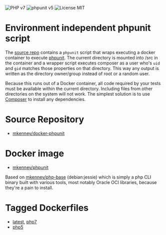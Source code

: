 ![PHP v7](https://img.shields.io/badge/PHP-v7.0.6-8892bf.svg) ![phpunit v5](https://img.shields.io/badge/phpunit-v5.3.4-brightgreen.svg) ![License MIT](https://img.shields.io/badge/license-MIT-blue.svg)

# Environment independent phpunit script

The [source repo](https://github.com/mkenney/docker-composer) contains a `phpunit` script that wraps executing a docker container to execute [phpunit](https://phpunit.de/). The current directory is mounted into /src in the container and a wrapper script executes composer as a user who's `uid` and `gid` matches those properties on that directory. This way any output is written as the directory owner/group instead of root or a random user.

Because this runs out of a Docker container, all code required by your tests must be available within the current directory. Including files from other directories on the system will not work. The simplest solution is to use [Composer](https://hub.docker.com/r/mkenney/composer/) to install any dependencies.

# Source Repository

* [mkenney/docker-phpunit](https://github.com/mkenney/docker-phpunit)

# Docker image

* [mkenney/phpunit](https://hub.docker.com/r/mkenney/phpunit/)

Based on [mkenney/php-base](https://hub.docker.com/r/mkenney/php-base/) (debian:jessie) which is simply a php CLI binary built with various tools, most notably Oracle OCI libraries, because they're a pain to install.

# Tagged Dockerfiles

* [latest](https://github.com/mkenney/docker-phpunit/blob/master/Dockerfile), [php7](https://github.com/mkenney/docker-phpunit/blob/master/Dockerfile)
* [php5](https://github.com/mkenney/docker-phpunit/blob/php5/Dockerfile)
